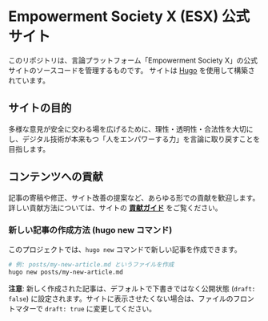# Empowerment Society X (ESX) 公式サイト

このリポジトリは、言論プラットフォーム「Empowerment Society X」の公式サイトのソースコードを管理するものです。
サイトは [Hugo](https://gohugo.io/) を使用して構築されています。

## サイトの目的

多様な意見が安全に交わる場を広げるために、理性・透明性・合法性を大切にし、デジタル技術が本来もつ「人をエンパワーする力」を言論に取り戻すことを目指します。

## コンテンツへの貢献

記事の寄稿や修正、サイト改善の提案など、あらゆる形での貢献を歓迎します。
詳しい貢献方法については、サイトの **[貢献ガイド](/contribution-guide/)** をご覧ください。

### 新しい記事の作成方法 (hugo new コマンド)

このプロジェクトでは、`hugo new` コマンドで新しい記事を作成できます。

```bash
# 例: posts/my-new-article.md というファイルを作成
hugo new posts/my-new-article.md
```

**注意**: 新しく作成された記事は、デフォルトで下書きではなく公開状態 (`draft: false`) に設定されます。サイトに表示させたくない場合は、ファイルのフロントマターで `draft: true` に変更してください。